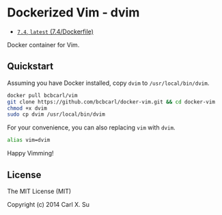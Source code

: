 # Dockerized Vim - dvim

* [`7.4`, `latest` (7.4/Dockerfile)](https://github.com/bcbcarl/docker-vim/blob/master/7.4/Dockerfile)

Docker container for Vim.

## Quickstart

Assuming you have Docker installed, copy `dvim` to `/usr/local/bin/dvim`.

```bash
docker pull bcbcarl/vim
git clone https://github.com/bcbcarl/docker-vim.git && cd docker-vim
chmod +x dvim
sudo cp dvim /usr/local/bin/dvim
```

For your convenience, you can also replacing `vim` with `dvim`.

```bash
alias vim=dvim
```

Happy Vimming!

## License

The MIT License (MIT)

Copyright (c) 2014 Carl X. Su
